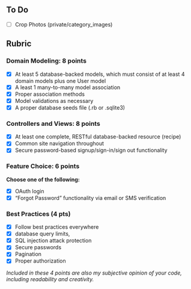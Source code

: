 ## To Do
- [ ] Crop Photos (private/category_images)

## Rubric

### Domain Modeling: 8 points
 
- [x] At least 5 database-backed models, which must consist of at least 4 domain models plus one User model
- [x] A least 1 many-to-many model association
- [x] Proper association methods 
- [x] Model validations as necessary
- [x] A proper database seeds file (.rb or .sqlite3)
 
### Controllers and Views: 8 points
 
- [x] At least one complete, RESTful database-backed resource (recipe)
- [x] Common site navigation throughout
- [x] Secure password-based signup/sign-in/sign out functionality
 
### Feature Choice: 6 points
**Choose one of the following:**
 
- [x] OAuth login
- [x] “Forgot Password” functionality via email or SMS verification
 
### Best Practices (4 pts)

- [x] Follow best practices everywhere
- [x] database query limits,
- [x] SQL injection attack protection
- [x] Secure passwords
- [x] Pagination
- [x] Proper authorization
 
*Included in these 4 points are also my subjective opinion of your code, including readability and creativity.*